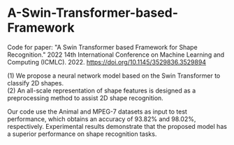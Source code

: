 # A-Swin-Transformer-based-Framework

Code for paper: "A Swin Transformer based Framework for Shape Recognition." 2022 14th International Conference on Machine Learning and Computing (ICMLC). 2022. https://doi.org/10.1145/3529836.3529894

(1) We propose a neural network model based on the Swin Transformer to classify 2D shapes.  
(2) An all-scale representation of shape features is designed as a preprocessing method to assist 2D shape recognition. 

Our code use the Animal and MPEG-7 datasets as input to test performance, which obtains an accuracy of 93.82% and 98.02%, respectively.
Experimental results demonstrate that the proposed model has a superior performance on shape recognition tasks.





